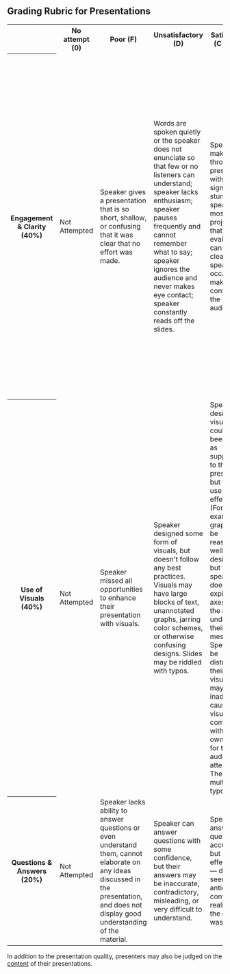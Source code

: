 ## Grading Rubric for Presentations ##

<table>
  <tr>
    <th></th>
    <th>No attempt (0)</th>
    <th>Poor (F)</th>
    <th>Unsatisfactory (D)</th>
    <th>Satisfactory (C- to C+)</th>
    <th>Good (B- to B+)</th>  
    <th>Excellent (A- to A+)</th>
  </tr>
  <tr>
    <th>Engagement & Clarity (40%)</th>
    <td>Not Attempted</td>
    <td>Speaker gives a presentation that is so short, shallow, or confusing that it was clear that no effort was made.</td>
    <td>Words are spoken quietly or the speaker does not enunciate so that few or no listeners can understand; speaker lacks enthusiasm; speaker pauses frequently and cannot remember what to say; speaker ignores the audience and never makes eye contact; speaker constantly reads off the slides.</td>
    <td>Speaker can make it through the presentation without significant stumbling; speaker mostly projects so that the evaluator can hear clearly; speaker occasionally makes eye contact with the audience.</td>
    <td>Speaker projects so that everyone can hear almost everything, although there may be a couple moments where the speaker trails off; speaker enunciates clearly with relatively few umms and ahhs; eye contact is fairly consistent, and body language is mostly natural and open.</td>
    <td>Speaker projects so that everyone can hear throughout the whole presentation; speaker enunciates clearly and enthusiastically without mumbling or slurring; eye contact is held and body language is used to enhance the verbal presentation; the speaker can smile and entertain the audience; the speaker does not simply read off the slides; the time limit is respected; the speaker looks to the audience or even interacts with them in order to gauge their understanding and adjust the pace accordingly.</td>
  </tr>
  <tr>
    <th>Use of Visuals (40%)</th>
    <td>Not Attempted</td>
    <td>Speaker missed all opportunities to enhance their presentation with visuals.</td>
    <td>Speaker designed some form of visuals, but doesn't follow any best practices. Visuals may have large blocks of text, unannotated graphs, jarring color schemes, or otherwise confusing designs. Slides may be riddled with typos.</td>
    <td>Speaker designed visuals that could have been useful as supplements to the presentation, but fails to use them effectively. (For example, graphs may be reasonably well-designed, but the speaker doesn't explain their axes or help the audience understand their messages.) Speaker may be distracted by their own visuals, or may inadvertently cause the visuals to compete with their own words for the audience's attention. There are multiple typos.</td>
    <td>Visuals are well designed, well explained, and almost always used to good effect. Fonts, colors, images, or whitespace could use minor improvements. There may be one or two typos.</td>
    <td>Visuals are impeccably designed, clearly explained, and consistently used to enhance the speaker's message rather than distract from it. Fonts, colors, images, and whitespace are deliberately chosen and arranged in a way that is not only effective, but pleasing to the eye. There are no typos.</td>
  </tr>
  <tr>
    <th>Questions & Answers (20%)</th>
    <td>Not Attempted</td>
    <td>Speaker lacks ability to answer questions or even understand them, cannot elaborate on any ideas discussed in the presentation, and does not display good understanding of the material.</td>
    <td>Speaker can answer questions with some confidence, but their answers may be inaccurate, contradictory, misleading, or very difficult to understand.</td>
    <td>Speaker can answer questions accurately, but not effectively — doesn't seem to anticipate confusion or realize why the question was posed.</td>
    <td>Speaker can answer questions accurately and effectively with little trouble formulating responses.</td>
    <td>Speaker can answer questions accurately and confidently and even elaborate; if the speaker is unsure they can speculate thoughtfully without posing speculation as fact.</td>
  </tr>
</table>

In addition to the presentation quality, presenters may also be judged on the [content](./rubric_reasoning.md) of their presentations.
